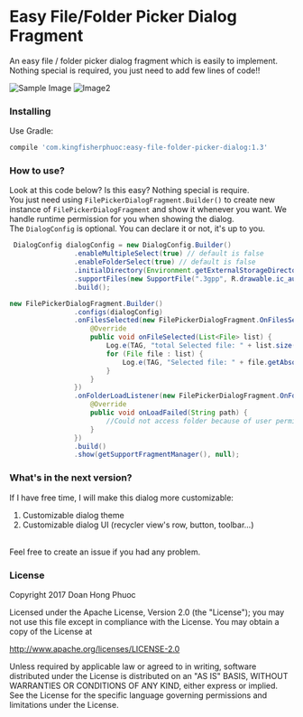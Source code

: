 # Easy File/Folder Picker Dialog Fragment
An easy file / folder picker dialog fragment which is easily to implement. Nothing special is required, you just need to add few lines of code!!

![Sample Image](https://cloud.githubusercontent.com/assets/962484/26396277/ee1c9c60-409c-11e7-9354-7112f7032f79.png) ![Image2](https://cloud.githubusercontent.com/assets/962484/26397011/1b43c6a8-409f-11e7-886d-b3fde933d991.png)

### Installing
Use Gradle:
```gradle
compile 'com.kingfisherphuoc:easy-file-folder-picker-dialog:1.3'
```
### How to use?
Look at this code below? Is this easy? Nothing special is require. 
<br>You just need using `FilePickerDialogFragment.Builder()` to create new instance of `FilePickerDialogFragment` and show it whenever you want. We handle runtime permission for you when showing the dialog. 
<br>The `DialogConfig` is optional. You can declare it or not, it's up to you.
```java
 DialogConfig dialogConfig = new DialogConfig.Builder()
                .enableMultipleSelect(true) // default is false
                .enableFolderSelect(true) // default is false
                .initialDirectory(Environment.getExternalStorageDirectory().getAbsolutePath() + File.separator + "Android") // default is sdcard
                .supportFiles(new SupportFile(".3gpp", R.drawable.ic_audio), new SupportFile(".mp3", 0), new SupportFile(".pdf", R.drawable.ic_pdf)) // default is showing all file types.
                .build();

new FilePickerDialogFragment.Builder()
                .configs(dialogConfig) 
                .onFilesSelected(new FilePickerDialogFragment.OnFilesSelectedListener() {
                    @Override
                    public void onFileSelected(List<File> list) {
                        Log.e(TAG, "total Selected file: " + list.size());
                        for (File file : list) {
                            Log.e(TAG, "Selected file: " + file.getAbsolutePath());
                        }
                    }
                })
                .onFolderLoadListener(new FilePickerDialogFragment.OnFolderLoadListener() {
                    @Override
                    public void onLoadFailed(String path) {
                        //Could not access folder because of user permissions, sdcard is not readable...
                    }
                })
                .build()
                .show(getSupportFragmentManager(), null);
```
### What's in the next version?
If I have free time, I will make this dialog more customizable:
1. Customizable dialog theme
2. Customizable dialog UI (recycler view's row, button, toolbar...)
<br>
Feel free to create an issue if you had any problem.

### License
Copyright 2017 Doan Hong Phuoc

Licensed under the Apache License, Version 2.0 (the "License"); you may not use this file except in compliance with the License. You may obtain a copy of the License at

http://www.apache.org/licenses/LICENSE-2.0

Unless required by applicable law or agreed to in writing, software distributed under the License is distributed on an "AS IS" BASIS, WITHOUT WARRANTIES OR CONDITIONS OF ANY KIND, either express or implied. See the License for the specific language governing permissions and limitations under the License.
